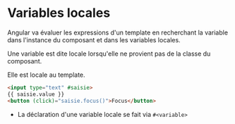 # Variables locales

Angular va évaluer les expressions d'un template en recherchant la variable dans l'instance du composant et dans les variables locales.

Une variable est dite locale lorsqu'elle ne provient pas de la classe du composant.

Elle est locale au template.

```html
<input type="text" #saisie>
{{ saisie.value }}
<button (click)="saisie.focus()">Focus</button>
```

* La déclaration d'une variable locale se fait via `#<variable>`
